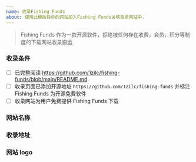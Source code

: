 ```yaml
---
name: 收录Fishing Funds
about: 使用此模版将你的网站加入Fishing Funds关联收录网站中.
---
```


> Fishing Funds 作为一款开源软件，拒绝被任何存在收费，会员，积分等制度的下载网站收录搬运

### 收录条件

- [ ] 已完整阅读 https://github.com/1zilc/fishing-funds/blob/main/README.md
- [ ] 收录页面已添加开源地址 `https://github.com/1zilc/fishing-funds` 并标注 Fishing Funds 为开源免费软件
- [ ] 收录网站为用户免费提供 Fishing Funds 下载

### 网站名称

### 收录地址

### 网站 logo
